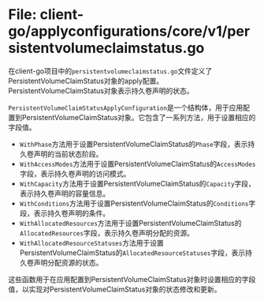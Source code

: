 # File: client-go/applyconfigurations/core/v1/persistentvolumeclaimstatus.go

在client-go项目中的`persistentvolumeclaimstatus.go`文件定义了PersistentVolumeClaimStatus对象的apply配置。PersistentVolumeClaimStatus对象表示持久卷声明的状态。

`PersistentVolumeClaimStatusApplyConfiguration`是一个结构体，用于应用配置到PersistentVolumeClaimStatus对象。它包含了一系列方法，用于设置相应的字段值。

- `WithPhase`方法用于设置PersistentVolumeClaimStatus的`Phase`字段，表示持久卷声明的当前状态阶段。
- `WithAccessModes`方法用于设置PersistentVolumeClaimStatus的`AccessModes`字段，表示持久卷声明的访问模式。
- `WithCapacity`方法用于设置PersistentVolumeClaimStatus的`Capacity`字段，表示持久卷声明的容量信息。
- `WithConditions`方法用于设置PersistentVolumeClaimStatus的`Conditions`字段，表示持久卷声明的条件。
- `WithAllocatedResources`方法用于设置PersistentVolumeClaimStatus的`AllocatedResources`字段，表示持久卷声明分配的资源。
- `WithAllocatedResourceStatuses`方法用于设置PersistentVolumeClaimStatus的`AllocatedResourceStatuses`字段，表示持久卷声明分配资源的状态。

这些函数用于在应用配置到PersistentVolumeClaimStatus对象时设置相应的字段值，以实现对PersistentVolumeClaimStatus对象的状态修改和更新。

